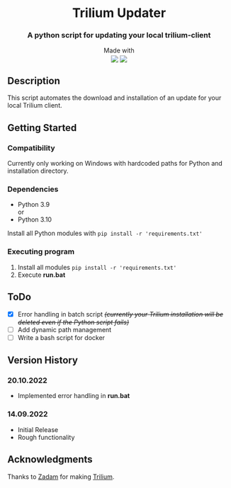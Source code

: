 <h1 align="center">Trilium Updater</h1>
<h3 align="center"> A python script for updating your local trilium-client</h3>
<p align="center">
  Made with<br>
  <img align="center" src="https://camo.githubusercontent.com/3df944c2b99f86f1361df72285183e890f11c52d36dfcd3c2844c6823c823fc1/68747470733a2f2f696d672e736869656c64732e696f2f7374617469632f76313f7374796c653d666f722d7468652d6261646765266d6573736167653d507974686f6e26636f6c6f723d333737364142266c6f676f3d507974686f6e266c6f676f436f6c6f723d464646464646266c6162656c3d">
  <img align="center" src="https://camo.githubusercontent.com/cbf076468b5392bc2d28d5b70841d3664279363b832a6465eb8b339098c052f2/68747470733a2f2f696d672e736869656c64732e696f2f7374617469632f76313f7374796c653d666f722d7468652d6261646765266d6573736167653d57696e646f77732b5465726d696e616c26636f6c6f723d344434443444266c6f676f3d57696e646f77732b5465726d696e616c266c6f676f436f6c6f723d464646464646266c6162656c3d">
</p>

## Description

This script automates the download and installation of an update for your local Trilium client.

## Getting Started

### Compatibility

Currently only working on Windows with hardcoded paths for Python and installation directory.<br>

### Dependencies

* Python 3.9
<br>or
* Python 3.10

Install all Python modules with `pip install -r 'requirements.txt'`

### Executing program

1. Install all modules
`pip install -r 'requirements.txt'`
2. Execute **run.bat**

## ToDo
- [x] Error handling in batch script
    ~~*(currently your Trilium installation will be deleted even if the Python script fails)*~~
- [ ] Add dynamic path management
- [ ] Write a bash script for docker 

## Version History

### 20.10.2022
* Implemented error handling in **run.bat**

### 14.09.2022
* Initial Release
* Rough functionality 

## Acknowledgments
Thanks to [Zadam](https://github.com/zadam) for making [Trilium](https://github.com/zadam/trilium).
